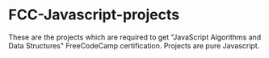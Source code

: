 # FCC-Javascript-projects
These are the projects which are required to get "JavaScript Algorithms and Data Structures" FreeCodeCamp certification.
Projects are pure Javascript. 
